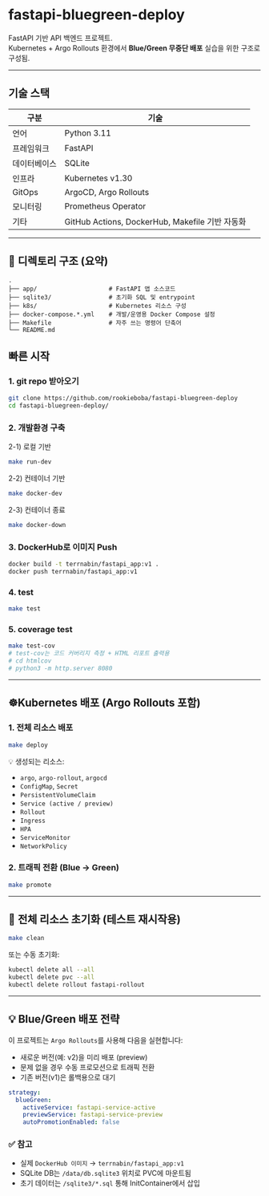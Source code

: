 # fastapi-bluegreen-deploy

FastAPI 기반 API 백엔드 프로젝트.  
Kubernetes + Argo Rollouts 환경에서 **Blue/Green 무중단 배포** 실습을 위한 구조로 구성됨.

---

## 기술 스택

| 구분 | 기술 |
|------|------|
| 언어 | Python 3.11 |
| 프레임워크 | FastAPI |
| 데이터베이스 | SQLite |
| 인프라 | Kubernetes v1.30 |
| GitOps | ArgoCD, Argo Rollouts |
| 모니터링 | Prometheus Operator |
| 기타 | GitHub Actions, DockerHub, Makefile 기반 자동화 |


---

## 📁 디렉토리 구조 (요약)

```
.
├── app/                    # FastAPI 앱 소스코드
├── sqlite3/                # 초기화 SQL 및 entrypoint
├── k8s/                    # Kubernetes 리소스 구성
├── docker-compose.*.yml    # 개발/운영용 Docker Compose 설정
├── Makefile                # 자주 쓰는 명령어 단축어
└── README.md
```

## 빠른 시작

### 1. git repo 받아오기

```bash
git clone https://github.com/rookieboba/fastapi-bluegreen-deploy
cd fastapi-bluegreen-deploy/
```

### 2. 개발환경 구축

2-1) 로컬 기반
```bash
make run-dev
```

2-2) 컨테이너 기반
```bash
make docker-dev
```

2-3) 컨테이너 종료
```bash
make docker-down
```

### 3. DockerHub로 이미지 Push

```bash
docker build -t terrnabin/fastapi_app:v1 .
docker push terrnabin/fastapi_app:v1
```

### 4. test

```bash
make test
```

### 5. coverage test 

```bash
make test-cov
# test-cov는 코드 커버리지 측정 + HTML 리포트 출력용
# cd htmlcov
# python3 -m http.server 8080
```

---

## ☸Kubernetes 배포 (Argo Rollouts 포함)

### 1. 전체 리소스 배포

```bash
make deploy
```

💡 생성되는 리소스:
- `argo`, `argo-rollout`, `argocd` 
- `ConfigMap`, `Secret`  
- `PersistentVolumeClaim`  
- `Service (active / preview)`  
- `Rollout`  
- `Ingress`  
- `HPA`  
- `ServiceMonitor`  
- `NetworkPolicy`

### 2. 트래픽 전환 (Blue → Green)

```bash
make promote
```

---

## 🔁 전체 리소스 초기화 (테스트 재시작용)

```bash
make clean
```

또는 수동 초기화:

```bash
kubectl delete all --all
kubectl delete pvc --all
kubectl delete rollout fastapi-rollout
```

---

## 💡 Blue/Green 배포 전략

이 프로젝트는 `Argo Rollouts`를 사용해 다음을 실현합니다:

- 새로운 버전(예: v2)을 미리 배포 (preview)
- 문제 없을 경우 수동 프로모션으로 트래픽 전환
- 기존 버전(v1)은 롤백용으로 대기

```yaml
strategy:
  blueGreen:
    activeService: fastapi-service-active
    previewService: fastapi-service-preview
    autoPromotionEnabled: false
```


### ✅ 참고

- 실제 `DockerHub 이미지` → `terrnabin/fastapi_app:v1`
- SQLite DB는 `/data/db.sqlite3` 위치로 PVC에 마운트됨
- 초기 데이터는 `/sqlite3/*.sql` 통해 InitContainer에서 삽입
